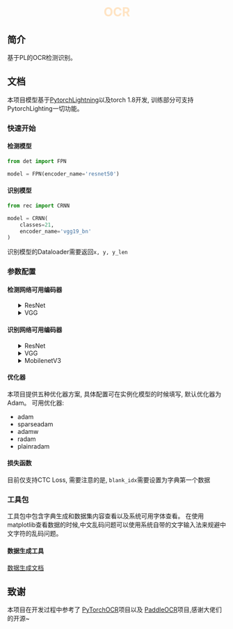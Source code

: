<h1><p align="center" style="color: bisque">OCR</p></h1>

## 简介

基于PL的OCR检测识别。

## 文档

本项目模型基于[PytorchLightning](https://www.pytorchlightning.ai/)以及torch 1.8开发, 训练部分可支持PytorchLighting一切功能。

### 快速开始

#### 检测模型

```python
from det import FPN

model = FPN(encoder_name='resnet50')
```

#### 识别模型
```python
from rec import CRNN

model = CRNN(
    classes=21,
    encoder_name='vgg19_bn'
)
```

识别模型的Dataloader需要返回`x, y, y_len`

### 参数配置

#### 检测网络可用编码器

<details>
<summary style="margin-left: 25px;">ResNet</summary>
<div style="margin-left: 25px;">

|Encoder                         |
|--------------------------------|
|resnet18                        |
|resnet34                        |
|resnet50                        |
|resnet101                       |
|resnet152                       |
|resnext50_32x4d                 |
|resnext101_32x4d                |
|resnext101_32x8d                |
|resnext101_32x16d               |
|resnext101_32x32d               |
|resnext101_32x48d               |

</div>
</details>


<details>
<summary style="margin-left: 25px;">VGG</summary>
<div style="margin-left: 25px;">

|Encoder                     |
|----------------------------|
|vgg11                       |
|vgg11_bn                    |
|vgg13                       |
|vgg13_bn                    |
|vgg16                       |
|vgg16_bn                    |
|vgg19                       |
|vgg19_bn                    |

</div>
</details>

#### 识别网络可用编码器

<details>
<summary style="margin-left: 25px;">ResNet</summary>
<div style="margin-left: 25px;">

|Encoder                           |
|----------------------------------|
|resnet18vd                        |
|resnet34vd                        |
|resnet50vd                        |
|resnet101vd                       |
|resnet152vd                       |
|resnet200vd                       |

</div>
</details>

<details>
<summary style="margin-left: 25px;">VGG</summary>
<div style="margin-left: 25px;">

|Encoder                     |
|----------------------------|
|vgg11                       |
|vgg11_bn                    |
|vgg13                       |
|vgg13_bn                    |
|vgg16                       |
|vgg16_bn                    |
|vgg19                       |
|vgg19_bn                    |

</div>
</details>

<details>
<summary style="margin-left: 25px;">MobilenetV3</summary>
<div style="margin-left: 25px;">

|Encoder                     |
|----------------------------|
|mobilenetV3_small           |
|mobilenetV3_large           |

</div>
</details>

#### 优化器

本项目提供五种优化器方案, 具体配置可在实例化模型的时候填写, 默认优化器为Adam。 可用优化器:

- adam
- sparseadam
- adamw
- radam
- plainradam

#### 损失函数

目前仅支持CTC Loss, 需要注意的是, `blank_idx`需要设置为字典第一个数据

### 工具包

工具包中包含字典生成和数据集内容查看以及系统可用字体查看。 在使用matplotlib查看数据的时候,中文乱码问题可以使用系统自带的文字输入法来规避中文字符的乱码问题。

#### 数据生成工具

[数据生成文档](https://github.com/TYYKJ/limapOCR/blob/master/tools/generateBoat/README.md)

## 致谢

本项目在开发过程中参考了 [PyTorchOCR](https://github.com/WenmuZhou/PytorchOCR/blob/master/)项目以及 [PaddleOCR](https://github.com/PaddlePaddle/PaddleOCR)项目,感谢大佬们的开源~



